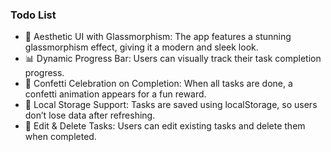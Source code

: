 ### Todo List

- 🎨 Aesthetic UI with Glassmorphism: The app features a stunning glassmorphism effect, giving it a modern and sleek look.
- 📊 Dynamic Progress Bar: Users can visually track their task completion progress.
- 🎉 Confetti Celebration on Completion: When all tasks are done, a confetti animation appears for a fun reward.
- 💾 Local Storage Support: Tasks are saved using localStorage, so users don’t lose data after refreshing.
- 📝 Edit & Delete Tasks: Users can edit existing tasks and delete them when completed.
